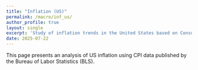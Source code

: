 ```yaml
---
title: "Inflation (US)"
permalink: /macro/inf_us/
author_profile: true
layout: single
excerpt: 'Study of inflation trends in the United States based on Consumer Price Index (CPI) data from the BLS.'
date: 2025-07-22
---
```


This page presents an analysis of US inflation using CPI data published by the Bureau of Labor Statistics (BLS).
